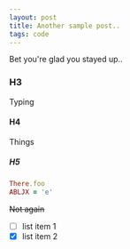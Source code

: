 ```yaml
---
layout: post
title: Another sample post..
tags: code
---
```


Bet you're glad you stayed up..

### H3

Typing

#### H4

Things

##### H5

```ruby
There.foo
ABLJX = 'e'
```

~~Not again~~

- [ ] list item 1
- [x] list item 2
